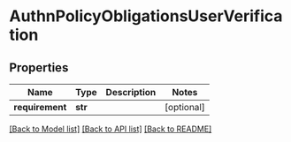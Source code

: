 # AuthnPolicyObligationsUserVerification

## Properties
Name | Type | Description | Notes
------------ | ------------- | ------------- | -------------
**requirement** | **str** |  | [optional] 

[[Back to Model list]](../README.md#documentation-for-models) [[Back to API list]](../README.md#documentation-for-api-endpoints) [[Back to README]](../README.md)

